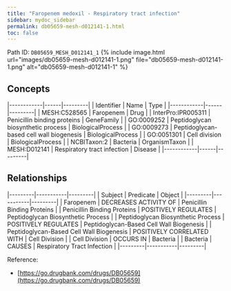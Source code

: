 ```yaml
---
title: "Faropenem medoxil - Respiratory tract infection"
sidebar: mydoc_sidebar
permalink: db05659-mesh-d012141-1.html
toc: false 
---
```



Path ID: `DB05659_MESH_D012141_1`
{% include image.html url="images/db05659-mesh-d012141-1.png" file="db05659-mesh-d012141-1.png" alt="db05659-mesh-d012141-1" %}

## Concepts

|------------|------|---------|
| Identifier | Name | Type    |
|------------|------|---------|
| MESH:C528565 | Faropenem | Drug |
| InterPro:IPR005311 | Penicillin binding proteins | GeneFamily |
| GO:0009252 | Peptidoglycan biosynthetic process | BiologicalProcess |
| GO:0009273 | Peptidoglycan-based cell wall biogenesis | BiologicalProcess |
| GO:0051301 | Cell division | BiologicalProcess |
| NCBITaxon:2 | Bacteria | OrganismTaxon |
| MESH:D012141 | Respiratory tract infection | Disease |
|------------|------|---------|

## Relationships

|---------|-----------|---------|
| Subject | Predicate | Object  |
|---------|-----------|---------|
| Faropenem | DECREASES ACTIVITY OF | Penicillin Binding Proteins |
| Penicillin Binding Proteins | POSITIVELY REGULATES | Peptidoglycan Biosynthetic Process |
| Peptidoglycan Biosynthetic Process | POSITIVELY REGULATES | Peptidoglycan-Based Cell Wall Biogenesis |
| Peptidoglycan-Based Cell Wall Biogenesis | POSITIVELY CORRELATED WITH | Cell Division |
| Cell Division | OCCURS IN | Bacteria |
| Bacteria | CAUSES | Respiratory Tract Infection |
|---------|-----------|---------|

Reference: 
  - [https://go.drugbank.com/drugs/DB05659](https://go.drugbank.com/drugs/DB05659)
